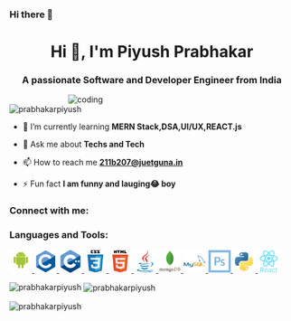 ### Hi there 👋
<h1 align="center">Hi 👋, I'm Piyush Prabhakar</h1>
<h3 align="center">A passionate Software and Developer Engineer from India</h3>
<img align="right" alt="coding" width="400" border-radius="10" src="https://www.lambdatest.com/resources/images/news24.gif">

<p align="left"> <img src="https://komarev.com/ghpvc/?username=prabhakarpiyush&label=Profile%20views&color=0e75b6&style=flat" alt="prabhakarpiyush" /> </p>

- 🌱 I’m currently learning **MERN Stack,DSA,UI/UX,REACT.js**

- 💬 Ask me about **Techs and Tech**

- 📫 How to reach me **211b207@juetguna.in**

- ⚡ Fun fact **I am funny and lauging😂 boy**

<h3 align="left">Connect with me:</h3>
<p align="left">
</p>

<h3 align="left">Languages and Tools:</h3>
<p align="left"> <a href="https://developer.android.com" target="_blank" rel="noreferrer"> <img src="https://raw.githubusercontent.com/devicons/devicon/master/icons/android/android-original-wordmark.svg" alt="android" width="40" height="40"/> </a> <a href="https://www.cprogramming.com/" target="_blank" rel="noreferrer"> <img src="https://raw.githubusercontent.com/devicons/devicon/master/icons/c/c-original.svg" alt="c" width="40" height="40"/> </a> <a href="https://www.w3schools.com/cpp/" target="_blank" rel="noreferrer"> <img src="https://raw.githubusercontent.com/devicons/devicon/master/icons/cplusplus/cplusplus-original.svg" alt="cplusplus" width="40" height="40"/> </a> <a href="https://www.w3schools.com/css/" target="_blank" rel="noreferrer"> <img src="https://raw.githubusercontent.com/devicons/devicon/master/icons/css3/css3-original-wordmark.svg" alt="css3" width="40" height="40"/> </a> <a href="https://www.w3.org/html/" target="_blank" rel="noreferrer"> <img src="https://raw.githubusercontent.com/devicons/devicon/master/icons/html5/html5-original-wordmark.svg" alt="html5" width="40" height="40"/> </a> <a href="https://www.java.com" target="_blank" rel="noreferrer"> <img src="https://raw.githubusercontent.com/devicons/devicon/master/icons/java/java-original.svg" alt="java" width="40" height="40"/> </a> <a href="https://www.mongodb.com/" target="_blank" rel="noreferrer"> <img src="https://raw.githubusercontent.com/devicons/devicon/master/icons/mongodb/mongodb-original-wordmark.svg" alt="mongodb" width="40" height="40"/> </a> <a href="https://www.mysql.com/" target="_blank" rel="noreferrer"> <img src="https://raw.githubusercontent.com/devicons/devicon/master/icons/mysql/mysql-original-wordmark.svg" alt="mysql" width="40" height="40"/> </a> <a href="https://www.photoshop.com/en" target="_blank" rel="noreferrer"> <img src="https://raw.githubusercontent.com/devicons/devicon/master/icons/photoshop/photoshop-line.svg" alt="photoshop" width="40" height="40"/> </a> <a href="https://www.python.org" target="_blank" rel="noreferrer"> <img src="https://raw.githubusercontent.com/devicons/devicon/master/icons/python/python-original.svg" alt="python" width="40" height="40"/> </a> <a href="https://reactjs.org/" target="_blank" rel="noreferrer"> <img src="https://raw.githubusercontent.com/devicons/devicon/master/icons/react/react-original-wordmark.svg" alt="react" width="40" height="40"/> </a> </p>

<p><img align="left" src="https://github-readme-stats.vercel.app/api/top-langs?username=prabhakarpiyush&show_icons=true&locale=en&layout=compact" alt="prabhakarpiyush" /></p>

<p>&nbsp;<img align="center" src="https://github-readme-stats.vercel.app/api?username=prabhakarpiyush&show_icons=true&locale=en" alt="prabhakarpiyush" /></p>

<p><img align="center" src="https://github-readme-streak-stats.herokuapp.com/?user=prabhakarpiyush&" alt="prabhakarpiyush" /></p>
